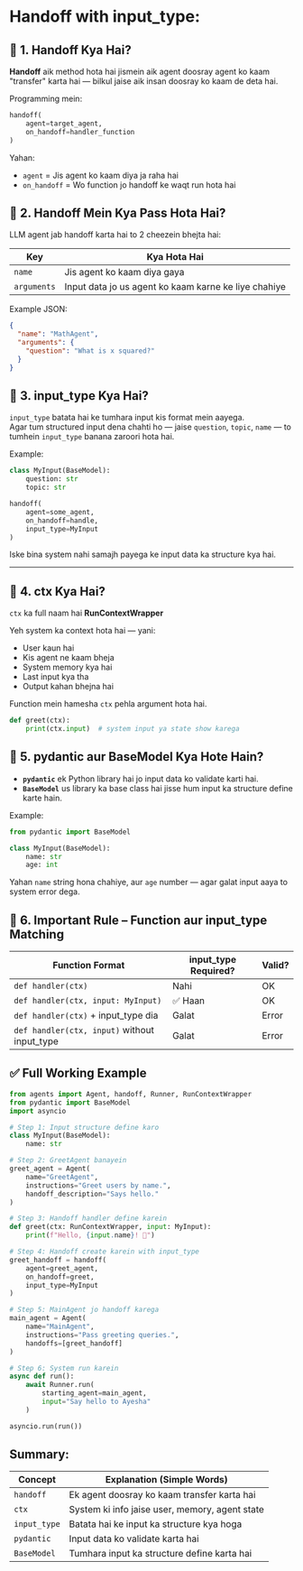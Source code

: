 #  Handoff with input_type:

## 🔹 1. Handoff Kya Hai?

**Handoff** aik method hota hai jismein aik agent doosray agent ko kaam "transfer" karta hai — bilkul jaise aik insan doosray ko kaam de deta hai.

Programming mein:
```python
handoff(
    agent=target_agent,
    on_handoff=handler_function
)
```

 Yahan:
- `agent` = Jis agent ko kaam diya ja raha hai
- `on_handoff` = Wo function jo handoff ke waqt run hota hai


## 🔹 2. Handoff Mein Kya Pass Hota Hai?

LLM agent jab handoff karta hai to 2 cheezein bhejta hai:

| Key         | Kya Hota Hai                                         |
|-------------|------------------------------------------------------|
| `name`      | Jis agent ko kaam diya gaya                          |
| `arguments` | Input data jo us agent ko kaam karne ke liye chahiye |

Example JSON:
```json
{
  "name": "MathAgent",
  "arguments": {
    "question": "What is x squared?"
  }
}
```

## 🔹 3. input_type Kya Hai?

`input_type` batata hai ke tumhara input kis format mein aayega.  
Agar tum structured input dena chahti ho — jaise `question`, `topic`, `name` — to tumhein `input_type` banana zaroori hota hai.

Example:
```python
class MyInput(BaseModel):
    question: str
    topic: str

handoff(
    agent=some_agent,
    on_handoff=handle,
    input_type=MyInput
)
```

Iske bina system nahi samajh payega ke input data ka structure kya hai.

---

## 🔹 4. ctx Kya Hai?

`ctx` ka full naam hai **RunContextWrapper**

Yeh system ka context hota hai — yani:
- User kaun hai
- Kis agent ne kaam bheja
- System memory kya hai
- Last input kya tha
- Output kahan bhejna hai

Function mein hamesha `ctx` pehla argument hota hai.

```python
def greet(ctx):
    print(ctx.input)  # system input ya state show karega
```


## 🔹 5. pydantic aur BaseModel Kya Hote Hain?

- **`pydantic`** ek Python library hai jo input data ko validate karti hai.
- **`BaseModel`** us library ka base class hai jisse hum input ka structure define karte hain.

Example:
```python
from pydantic import BaseModel

class MyInput(BaseModel):
    name: str
    age: int
```

Yahan `name` string hona chahiye, aur `age` number — agar galat input aaya to system error dega.


## 🔹 6. Important Rule – Function aur input_type Matching

| Function Format                              | input_type Required?   | Valid? |
|----------------------------------------------|------------------------|--------|
| `def handler(ctx)`                           |  Nahi                  |  OK    |
| `def handler(ctx, input: MyInput)`           | ✅ Haan                |  OK   |
| `def handler(ctx)` + input_type dia          |  Galat                 |  Error |
| `def handler(ctx, input)` without input_type |  Galat                 |  Error |



## ✅ Full Working Example

```python
from agents import Agent, handoff, Runner, RunContextWrapper
from pydantic import BaseModel
import asyncio

# Step 1: Input structure define karo
class MyInput(BaseModel):
    name: str

# Step 2: GreetAgent banayein
greet_agent = Agent(
    name="GreetAgent",
    instructions="Greet users by name.",
    handoff_description="Says hello."
)

# Step 3: Handoff handler define karein
def greet(ctx: RunContextWrapper, input: MyInput):
    print(f"Hello, {input.name}! 👋")

# Step 4: Handoff create karein with input_type
greet_handoff = handoff(
    agent=greet_agent,
    on_handoff=greet,
    input_type=MyInput
)

# Step 5: MainAgent jo handoff karega
main_agent = Agent(
    name="MainAgent",
    instructions="Pass greeting queries.",
    handoffs=[greet_handoff]
)

# Step 6: System run karein
async def run():
    await Runner.run(
        starting_agent=main_agent,
        input="Say hello to Ayesha"
    )

asyncio.run(run())
```



##  Summary:

| Concept       | Explanation (Simple Words)                             |
|---------------|--------------------------------------------------------|
| `handoff`     | Ek agent doosray ko kaam transfer karta hai            |
| `ctx`         | System ki info jaise user, memory, agent state         |
| `input_type`  | Batata hai ke input ka structure kya hoga              |
| `pydantic`    | Input data ko validate karta hai                       |
| `BaseModel`   | Tumhara input ka structure define karta hai            |





